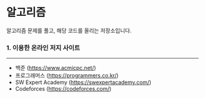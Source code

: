 # 알고리즘

알고리즘 문제를 풀고, 해당 코드를 올리는 저장소입니다. 

### 1. 이용한 온라인 저지 사이트

---

- 백준 (https://www.acmicpc.net/)
- 프로그래머스 (https://programmers.co.kr/)
- SW Expert Academy (https://swexpertacademy.com/)
- Codeforces (https://codeforces.com/)

